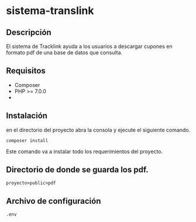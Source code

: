 # sistema-translink
## Descripción
El sistema de Tracklink ayuda a los usuarios a descargar cupones en formato pdf de una base de datos que consulta. 

## Requisitos
* Composer
* PHP   >=  7.0.0
*

## Instalación
en el directorio del proyecto abra la consola y ejecute el siguiente comando.
````
composer install
````
Este comando va a instalar todo los requerimientos del proyecto.

## Directorio de donde se guarda los pdf.
````
proyecto>public>pdf
`````
## Archivo de configuración
````
.env
````
